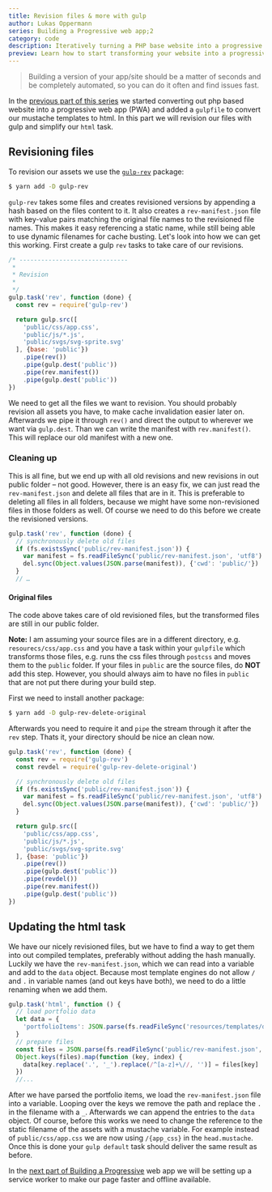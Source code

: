 ```yaml
---
title: Revision files & more with gulp
author: Lukas Oppermann
series: Building a Progressive web app;2
category: code
description: Iteratively turning a PHP base website into a progressive web app
preview: Learn how to start transforming your website into a progressive web app. In part two we improve our gulpfile and add revisioning to it.
---
```


> Building a version of your app/site should be a matter of seconds and be completely automated, so you can do it often and find issues fast.

In the <a href="170117-building-a-pwa-from-your-existing-website" class="o-link o-link--decorated">previous part of this series</a>
we started converting out php based website into a progressive web app (PWA) and added a `gulpfile` to convert our mustache templates to html. In this part we will revision our files with gulp and simplify our `html` task.

## Revisioning files
To revision our assets we use the [`gulp-rev`](https://github.com/sindresorhus/gulp-rev) package:

```bash
$ yarn add -D gulp-rev
```

`gulp-rev` takes some files and creates revisioned versions by appending a hash based on the files content to it. It also creates a `rev-manifest.json` file with key-value pairs matching the original file names to the revisioned file names. This makes it easy referencing a static name, while still being able to use dynamic filenames for cache busting. Let's look into how we can get this working. First create a gulp `rev` tasks to take care of our revisions.

```js
/* ------------------------------
 *
 * Revision
 *
 */
gulp.task('rev', function (done) {
  const rev = require('gulp-rev')

  return gulp.src([
    'public/css/app.css',
    'public/js/*.js',
    'public/svgs/svg-sprite.svg'
  ], {base: 'public'})
    .pipe(rev())
    .pipe(gulp.dest('public'))
    .pipe(rev.manifest())
    .pipe(gulp.dest('public'))
})
```

We need to get all the files we want to revision. You should probably revision all assets you have, to make cache invalidation easier later on.
Afterwards we pipe it through `rev()` and direct the output to wherever we want via `gulp.dest`. Than we can write the manifest with `rev.manifest()`. This will replace our old manifest with a new one.

### Cleaning up
This is all fine, but we end up with all old revisions and new revisions in out public folder – not good. However, there is an easy fix, we can just read the `rev-manifest.json` and delete all files that are in it. This is preferable to deleting all files in all folders, because we might have some non-revisioned files in those folders as well. Of course we need to do this before we create the revisioned versions.

```js
gulp.task('rev', function (done) {
  // synchronously delete old files
  if (fs.existsSync('public/rev-manifest.json')) {
    var manifest = fs.readFileSync('public/rev-manifest.json', 'utf8')
    del.sync(Object.values(JSON.parse(manifest)), {'cwd': 'public/'})
  }
  // …
```

#### Original files
The code above takes care of old revisioned files, but the transformed files are still in our public folder.

**Note:** I am assuming your source files are in a different directory, e.g. `resourecs/css/app.css` and you have a task within your `gulpfile` which transforms those files, e.g. runs the css files through `postcss` and moves them to the `public` folder. If your files in `public` are the source files, do **NOT** add this step. However, you should always aim to have no files in `public` that are not put there during your build step.

First we need to install another package:

```bash
$ yarn add -D gulp-rev-delete-original
```

Afterwards you need to require it and `pipe` the stream through it after the `rev` step. Thats it, your directory should be nice an clean now.

```js
gulp.task('rev', function (done) {
  const rev = require('gulp-rev')
  const revdel = require('gulp-rev-delete-original')

  // synchronously delete old files
  if (fs.existsSync('public/rev-manifest.json')) {
    var manifest = fs.readFileSync('public/rev-manifest.json', 'utf8')
    del.sync(Object.values(JSON.parse(manifest)), {'cwd': 'public/'})
  }

  return gulp.src([
    'public/css/app.css',
    'public/js/*.js',
    'public/svgs/svg-sprite.svg'
  ], {base: 'public'})
    .pipe(rev())
    .pipe(gulp.dest('public'))
    .pipe(revdel())
    .pipe(rev.manifest())
    .pipe(gulp.dest('public'))
})
```

## Updating the html task
We have our nicely revisioned files, but we have to find a way to get them into out compiled templates, preferably without adding the hash manually.
Luckily we have the `rev-manifest.json`, which we can read into a variable and add to the `data` object. Because most template engines do not allow `/` and `.` in variable names (and out keys have both), we need to do a little renaming when we add them.

```js
gulp.task('html', function () {
  // load portfolio data
  let data = {
    'portfolioItems': JSON.parse(fs.readFileSync('resources/templates/data/portfolio.json'))
  }
  // prepare files
  const files = JSON.parse(fs.readFileSync('public/rev-manifest.json', 'utf8'))
  Object.keys(files).map(function (key, index) {
    data[key.replace('.', '_').replace(/^[a-z]+\//, '')] = files[key]
  })
  //...
```

After we have parsed the portfolio items, we load the `rev-manifest.json` file into a variable. Looping over the keys we remove the path and replace the `.` in the filename with a `_`. Afterwards we can append the entries to the `data` object.
Of course, before this works we need to change the reference to the static filename of the assets with a mustache variable. For example instead of `public/css/app.css` we are now using `/{app_css}` in the `head.mustache`. Once this is done your `gulp default` task should deliver the same result as before.

In the <a href="170403-building-a-pwa-from-your-existing-website-part-3" class="o-link o-link--decorated">next part of Building a Progressive</a> web app we will be setting up a service worker to make our page faster and offline available.
